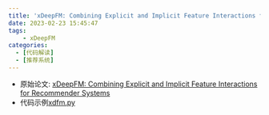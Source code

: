 ```yaml
---
title: 'xDeepFM: Combining Explicit and Implicit Feature Interactions for Recommender Systems'
date: 2023-02-23 15:45:47
tags: 
    - xDeepFM
categories: 
  - [代码解读]
  - [推荐系统]
---
```



* 原始论文: [xDeepFM: Combining Explicit and Implicit Feature Interactions for Recommender Systems](https://arxiv.org/abs/1803.05170)
* 代码示例[xdfm.py](https://github.com/forrestneo/pytorch-fm/blob/master/torchfm/model/xdfm.py)